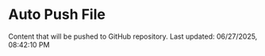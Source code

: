 # Auto Push File

Content that will be pushed to GitHub repository.
Last updated: 06/27/2025, 08:42:10 PM